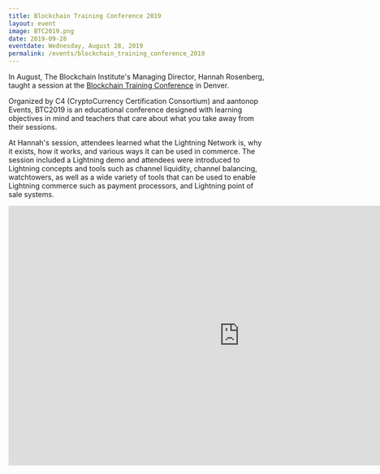 ```yaml
---
title: Blockchain Training Conference 2019
layout: event
image: BTC2019.png
date: 2019-09-28
eventdate: Wednesday, August 28, 2019
permalink: /events/blockchain_training_conference_2019
---
```

In August, The Blockchain Institute's Managing Director, Hannah Rosenberg, taught a session at the <a href="https://blockchaintraining.org/home/home/" target="_blank" rel="noopener">Blockchain Training Conference</a> in Denver.

Organized by C4 (CryptoCurrency Certification Consortium) and aantonop Events, BTC2019 is an educational conference designed with learning objectives in mind and teachers that care about what you take away from their sessions.

At Hannah's session, attendees learned what the Lightning Network is, why it exists, how it works, and various ways it can be used in commerce. The session included a Lightning demo and attendees were introduced to Lightning concepts and tools such as channel liquidity, channel balancing, watchtowers, as well as a wide variety of tools that can be used to enable Lightning commerce such as payment processors, and Lightning point of sale systems.

<iframe width="910" height="512" src="https://www.youtube.com/embed/dZBiod8fe1M" frameborder="0" allow="accelerometer; autoplay; encrypted-media; gyroscope; picture-in-picture" allowfullscreen></iframe>
